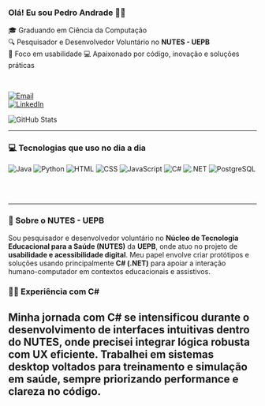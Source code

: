 ### Olá! Eu sou Pedro Andrade 🖐🏻

🎓 Graduando em Ciência da Computação  
🔍 Pesquisador e Desenvolvedor Voluntário no **NUTES - UEPB**  
📍 Foco em usabilidade
💻 Apaixonado por código, inovação e soluções práticas  

<br/>

[![Email](https://img.shields.io/badge/Gmail-D14836?style=for-the-badge&logo=gmail&logoColor=white )](mailto:pedrolucas0721@gmail.com)  
[![LinkedIn](https://img.shields.io/badge/LinkedIn-0077B5?style=for-the-badge&logo=linkedin&logoColor=white )](https://www.linkedin.com/in/pedro-andrade-0a8146235/)

![GitHub Stats](https://github-readme-stats.vercel.app/api?username=PedroLuvaz&show_icons=true&theme=tokyonight )

---

### 💻 Tecnologias que uso no dia a dia

<div style="display: inline-block;">
  <img align="center" alt="Java" src="https://img.shields.io/badge/Java-ED8B00?style=for-the-badge&logo=openjdk&logoColor=white "/>
  <img align="center" alt="Python" src="https://img.shields.io/badge/Python-3776AB?style=for-the-badge&logo=python&logoColor=white "/>
  <img align="center" alt="HTML" src="https://img.shields.io/badge/HTML5-E34F26?style=for-the-badge&logo=html5&logoColor=white "/>
  <img align="center" alt="CSS" src="https://img.shields.io/badge/CSS3-1572B6?style=for-the-badge&logo=css3&logoColor=white "/>
  <img align="center" alt="JavaScript" src="https://img.shields.io/badge/JavaScript-F7DF1E?logo=javascript&logoColor=black&style=for-the-badge "/>
  <img align="center" alt="C#" src="https://img.shields.io/badge/C%23-239120?logo=c-sharp&logoColor=white&style=for-the-badge "/>
  <img align="center" alt=".NET" src="https://img.shields.io/badge/.NET-5C2D91?logo=.net&logoColor=white&style=for-the-badge "/>
  <img align="center" alt="PostgreSQL" src="https://img.shields.io/badge/PostgreSQL-316192?logo=postgresql&logoColor=white&style=for-the-badge "/>
</div>

<br/><br/>

---

### 🧠 Sobre o NUTES - UEPB

Sou pesquisador e desenvolvedor voluntário no **Núcleo de Tecnologia Educacional para a Saúde (NUTES)** da **UEPB**, onde atuo no projeto de **usabilidade e acessibilidade digital**. Meu papel envolve criar protótipos e soluções usando principalmente **C# (.NET)** para apoiar a interação humano-computador em contextos educacionais e assistivos.

### 👨‍💻 Experiência com C#

Minha jornada com **C#** se intensificou durante o desenvolvimento de interfaces intuitivas dentro do NUTES, onde precisei integrar lógica robusta com UX eficiente. Trabalhei em sistemas desktop voltados para treinamento e simulação em saúde, sempre priorizando performance e clareza no código.
---

